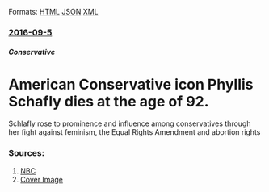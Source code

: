 
Formats: [HTML](/news/2016/09/5/american-conservative-icon-phyllis-schafly-dies-at-the-age-of-92.html)  [JSON](/news/2016/09/5/american-conservative-icon-phyllis-schafly-dies-at-the-age-of-92.json)  [XML](/news/2016/09/5/american-conservative-icon-phyllis-schafly-dies-at-the-age-of-92.xml)  

### [2016-09-5](/news/2016/09/5/index.md)

##### Conservative
# American Conservative icon Phyllis Schafly dies at the age of 92. 

Schlafly rose to prominence and influence among conservatives through her fight against feminism, the Equal Rights Amendment and abortion rights


### Sources:

1. [NBC](http://www.nbcnews.com/news/us-news/cultural-conservative-icon-phyllis-schlafly-dies-92-n643106)
1. [Cover Image](https://media4.s-nbcnews.com/j/newscms/2016_36/1696881/160905-phyllis-schlafly-rd-745p_32990dc1a62039e2b4b96599e13ebce9.nbcnews-fp-1200-800.jpg)
